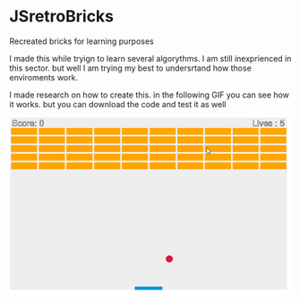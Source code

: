 # JSretroBricks
Recreated bricks for learning purposes 

I made this while tryign to learn several algorythms. I am still inexprienced in this sector. but well I am trying my best to undersrtand how those enviroments work.

I made research on how to create this. in the following GIF you can see how it works. but you can download the code and test it as well

![](bricks.gif)
